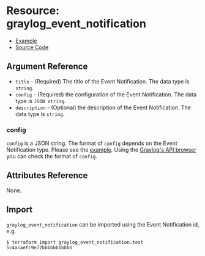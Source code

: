 # Resource: graylog_event_notification

* [Example](https://github.com/terraform-provider-graylog/terraform-provider-graylog/blob/master/examples/v0.12/event_notification.tf)
* [Source Code](https://github.com/terraform-provider-graylog/terraform-provider-graylog/blob/master/graylog/resource/event/notification/resource.go)

## Argument Reference

* `title` - (Required) The title of the Event Notification. The data type is `string`.
* `config` - (Required) the configuration of the Event Notification. The data type is `JSON string`.
* `description` - (Optional) the description of the Event Notification. The data type is `string`.

### config

`config` is a JSON string.
The format of `config` depends on the Event Notification type.
Please see the [example](https://github.com/terraform-provider-graylog/terraform-provider-graylog/blob/master/examples/v0.12/event_notification.tf).
Using the [Graylog's API browser](https://docs.graylog.org/en/latest/pages/configuration/rest_api.html) you can check the format of `config`.

## Attributes Reference

None.

## Import

`graylog_event_notification` can be imported using the Event Notification id, e.g.

```console
$ terraform import graylog_event_notification.test 5c4acaefc9e77bbbbbbbbbbb
```
